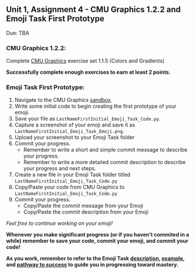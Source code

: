 ## Unit 1, Assignment 4 - CMU Graphics 1.2.2 and Emoji Task First Prototype
Due: TBA

### CMU Graphics 1.2.2:
Complete [CMU Graphics](https://academy.cs.cmu.edu/) exercise set 1.1.5 (Colors and Gradients)

**Successfully complete enough exercises to earn at least 2 points.**

### Emoji Task First Prototype:
1. Navigate to the CMU Graphics [sandbox](https://academy.cs.cmu.edu/ide).
2. Write some initial code to begin creating the first prototype of your emoji.
3. Save your file as `LastNameFirstInitial_Emoji_Task_Code.py`.
4. Capture a screenshot of your emoji and save it as `LastNameFirstInitial_Emoji_Task_Emoji.png`.
5. Upload your screenshot to your Emoji Task folder
6. Commit your progress.
    * Remember to write a short and simple commit message to describe your progress.
    * Remember to write a more detailed commit description to describe your progress and next steps.
7. Create a new file in your Emoji Task folder titled `LastNameFirstInitial_Emoji_Task_Code.py`
8. Copy/Paste your code from CMU Graphics to `LastNameFirstInitial_Emoji_Task_Code.py`
9. Commit your progress.
    * Copy/Paste the commit message from your Emoji
    * Copy/Paste the commit description from your Emoji
  
*Feel free to continue working on your emoji!*

**Whenever you make significant progress (or if you haven't commited in a while) remember to save your code, commit your emoji, and commit your code!**

**As you work, remember to refer to the Emoji Task [description](https://github.com/MrJSwotinsky/AP_Computer_Science_Principles_2025_2026/blob/main/Unit_1_Intro_to_CMU_Graphics/Tasks/Emoji_Task/Description_Emoji_Task.md), [example](https://github.com/MrJSwotinsky/AP_Computer_Science_Principles_2025_2026/tree/main/Unit_1_Intro_to_CMU_Graphics/Tasks/Emoji_Task/Sample), and [pathway to success](https://github.com/MrJSwotinsky/AP_Computer_Science_Principles_2025_2026/blob/main/Unit_1_Intro_to_CMU_Graphics/Tasks/Emoji_Task/Pathway%20to%20Success%20-%20Emoji%20Task.pdf) to guide you in progressing toward mastery.**

